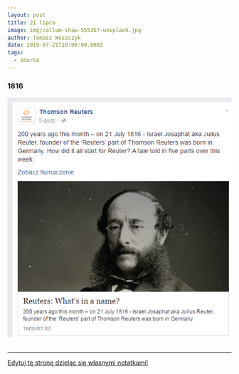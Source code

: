 ```yaml
---
layout: post
title: 21 lipca
image: img/callum-shaw-555357-unsplash.jpg
author: Tomasz Waszczyk
date: 2019-07-21T10:00:00.000Z
tags:
  - Source
---
```


### 1816

<img src="./img/july/reuters.png"/><br><br>

---

<a href="https://github.com/TomaszWaszczyk/historia.waszczyk.com/edit/master/src/content/july-21.md" target="_blank">Edytuj tę stronę dzieląc się własnymi notatkami!</a>
